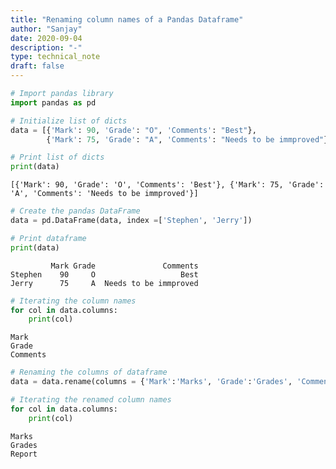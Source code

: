 ```yaml
---
title: "Renaming column names of a Pandas Dataframe"
author: "Sanjay"
date: 2020-09-04
description: "-"
type: technical_note
draft: false
---
```


```python
# Import pandas library  
import pandas as pd
```


```python
# Initialize list of dicts 
data = [{'Mark': 90, 'Grade': "O", 'Comments': "Best"}, 
        {'Mark': 75, 'Grade': "A", 'Comments': "Needs to be immproved"}]  
```


```python
# Print list of dicts 
print(data)
```

    [{'Mark': 90, 'Grade': 'O', 'Comments': 'Best'}, {'Mark': 75, 'Grade': 'A', 'Comments': 'Needs to be immproved'}]



```python
# Create the pandas DataFrame 
data = pd.DataFrame(data, index =['Stephen', 'Jerry']) 
```


```python
# Print dataframe  
print(data) 
```

             Mark Grade               Comments
    Stephen    90     O                   Best
    Jerry      75     A  Needs to be immproved



```python
# Iterating the column names
for col in data.columns: 
    print(col) 
```

    Mark
    Grade
    Comments



```python
# Renaming the columns of dataframe
data = data.rename(columns = {'Mark':'Marks', 'Grade':'Grades', 'Comments':'Report'}) 
```


```python
# Iterating the renamed column names
for col in data.columns: 
    print(col) 
```

    Marks
    Grades
    Report

